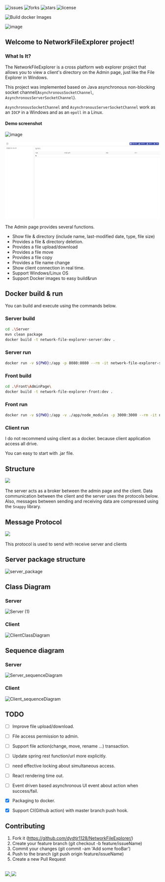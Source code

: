 ![issues](https://img.shields.io/github/issues/dydtjr1128/NetworkFileExplorer)
![forks](https://img.shields.io/github/forks/dydtjr1128/NetworkFileExplorer)
![stars](https://img.shields.io/github/stars/dydtjr1128/NetworkFileExplorer)
![license](https://img.shields.io/github/license/dydtjr1128/NetworkFileExplorer)


![Build docker Images](https://github.com/dydtjr1128/network-file-explorer/workflows/Build%20docker%20Images/badge.svg?branch=master)


![image](https://user-images.githubusercontent.com/19161231/80490865-f2d26680-899c-11ea-9743-9a8d15d6e381.png)

## Welcome to NetworkFileExplorer project!

### What Is It?

The NetworkFileExplorer is a cross platform web explorer project that allows you to view a client's directory on the Admin page, just like the File Explorer in Windows.

This project was implemented based on Java asynchronous non-blocking socket channel(`AsynchronousSocketChannel`, `AsynchronousServerSocketChannel`). 

`AsynchronousSocketChannel` and `AsynchronousServerSocketChannel` work as an `IOCP` in a Windows and as an `epoll` in a Linux.

#### Demo screenshot

![image](https://user-images.githubusercontent.com/19161231/70204936-b1c78480-1765-11ea-836a-5747db9539a9.png)

![empty image](./img/empty.jpg)

The Admin page provides several functions.

- Show file & directory (include name, last-modified date, type, file size)
- Provides a file & directory deletion.
- Provides a file upload/download
- Provides a file move
- Provides a file copy
- Provides a file name change
- Show client connection in real time.
- Support Windows/Linux OS
- Support Docker images to easy build&run

## Docker build & run

You can build and execute using the commands below.

### Server build

```bash
cd .\Server
mvn clean package
docker build -t network-file-explorer-server:dev .
```

### Server run

```bash
docker run -v ${PWD}:/app -p 8080:8080 --rm -it network-file-explorer-server:dev
```

### Front build

```bash
cd .\Front\AdminPage\
docker build -t network-file-explorer-front:dev .
```

### Front run

```bash
docker run -v ${PWD}:/app -v ./app/node_modules -p 3000:3000 --rm -it network-file-explorer-front:dev
```

### Client run

I do not recommend using client as a docker. because client application access all drive.

You can easy to start with .jar file.

## Structure

<img src="https://user-images.githubusercontent.com/19161231/70580224-56c6df00-1bf6-11ea-9f8c-03c2a77e7207.png" width="80%"/>

The server acts as a broker between the admin page and the client. 
Data communication between the client and the server uses the protocols below. Also, messages between sending and receiving data are compressed using the `Snappy` library.

## Message Protocol

<img src="https://user-images.githubusercontent.com/19161231/70580225-56c6df00-1bf6-11ea-9762-cbc1d92864a1.png" width="60%"/>

This protocol is used to send with receive server and clients

## Server package structure

![server_package](https://user-images.githubusercontent.com/19161231/70880841-d6e1b000-200d-11ea-9b16-f1d34f53572c.png)

## Class Diagram

### Server

![Server (1)](https://user-images.githubusercontent.com/19161231/70880853-e234db80-200d-11ea-8a6e-0a63d8fc0516.png)

### Client

![ClientClassDiagram](https://user-images.githubusercontent.com/19161231/70594004-707e1b80-1c22-11ea-99c1-41efba568910.png)

## Sequence diagram

### Server

![Server_sequenceDiagram](https://user-images.githubusercontent.com/19161231/70585732-7d8e1100-1c08-11ea-9046-ad1ad71fce9d.png)

### Client

![Client_sequenceDiagram](https://user-images.githubusercontent.com/19161231/70585731-7d8e1100-1c08-11ea-993f-b65bf025e317.png)

## TODO

- [ ] Improve file upload/download.
- [ ] File access permission to admin.
- [ ] Support file action(change, move, rename ...) transaction.
- [ ] Update spring rest function/url more explicitly.
- [ ] need effective locking about simultaneous access.
- [ ] React rendering time out.
- [ ] Event driven based asynchronous UI event about action when success/fail.
- [x] Packaging to docker.
- [x] Support CI(Github action) with master branch push hook.


## Contributing
1. Fork it (https://github.com/dydtjr1128/NetworkFileExplorer/)
2. Create your feature branch (git checkout -b feature/issueName)
3. Commit your changes (git commit -am 'Add some fooBar')
4. Push to the branch (git push origin feature/issueName)
5. Create a new Pull Request

<br/> 

<a href="mailto:dydtjr1994@gmail.com" target="_blank">
  <img src="https://img.shields.io/badge/E--mail-Yongseok%20choi-yellow.svg">
</a>
<a href="https://dydtjr1128.github.io/" target="_blank">
  <img src="https://img.shields.io/badge/Blog-cys__star%27s%20Blog-blue.svg">
</a>
